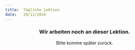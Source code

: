 ```yaml
---
title:  Tägliche Lektion
date:   29/11/2016
---
```


### <center>Wir arbeiten noch an dieser Lektion.</center>
<center>Bitte komme später zurück.</center>
